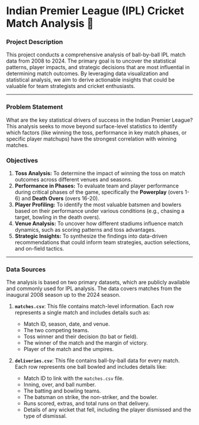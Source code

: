 # Indian Premier League (IPL) Cricket Match Analysis 🏏

### Project Description
This project conducts a comprehensive analysis of ball-by-ball IPL match data from 2008 to 2024. The primary goal is to uncover the statistical patterns, player impacts, and strategic decisions that are most influential in determining match outcomes. By leveraging data visualization and statistical analysis, we aim to derive actionable insights that could be valuable for team strategists and cricket enthusiasts.

---

### Problem Statement
What are the key statistical drivers of success in the Indian Premier League? This analysis seeks to move beyond surface-level statistics to identify which factors (like winning the toss, performance in key match phases, or specific player matchups) have the strongest correlation with winning matches.

### Objectives
1.  **Toss Analysis:** To determine the impact of winning the toss on match outcomes across different venues and seasons.
2.  **Performance in Phases:** To evaluate team and player performance during critical phases of the game, specifically the **Powerplay** (overs 1-6) and **Death Overs** (overs 16-20).
3.  **Player Profiling:** To identify the most valuable batsmen and bowlers based on their performance under various conditions (e.g., chasing a target, bowling in the death overs).
4.  **Venue Analysis:** To uncover how different stadiums influence match dynamics, such as scoring patterns and toss advantages.
5.  **Strategic Insights:** To synthesize the findings into data-driven recommendations that could inform team strategies, auction selections, and on-field tactics.

---

### Data Sources
The analysis is based on two primary datasets, which are publicly available and commonly used for IPL analysis. The data covers matches from the inaugural 2008 season up to the 2024 season.

1.  **`matches.csv`**: This file contains match-level information. Each row represents a single match and includes details such as:
    * Match ID, season, date, and venue.
    * The two competing teams.
    * Toss winner and their decision (to bat or field).
    * The winner of the match and the margin of victory.
    * Player of the match and the umpires.

2.  **`deliveries.csv`**: This file contains ball-by-ball data for every match. Each row represents one ball bowled and includes details like:
    * Match ID to link with the `matches.csv` file.
    * Inning, over, and ball number.
    * The batting and bowling teams.
    * The batsman on strike, the non-striker, and the bowler.
    * Runs scored, extras, and total runs on that delivery.
    * Details of any wicket that fell, including the player dismissed and the type of dismissal.